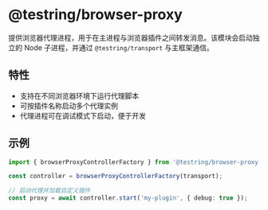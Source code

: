 # @testring/browser-proxy

提供浏览器代理进程，用于在主进程与浏览器插件之间转发消息。该模块会启动独立的 Node
子进程，并通过 `@testring/transport` 与主框架通信。

## 特性
- 支持在不同浏览器环境下运行代理脚本
- 可按插件名称启动多个代理实例
- 代理进程可在调试模式下启动，便于开发

## 示例
```typescript
import { browserProxyControllerFactory } from '@testring/browser-proxy';

const controller = browserProxyControllerFactory(transport);

// 启动代理并加载自定义插件
const proxy = await controller.start('my-plugin', { debug: true });
```